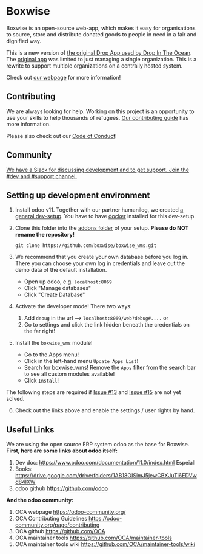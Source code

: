 # Boxwise

Boxwise is an open-source web-app,
which makes it easy for organisations
to source, store and distribute
donated goods to people in need
in a fair and dignified way.

This is a new version of [the original Drop App used by Drop In The Ocean](https://www.drapenihavet.no/en/the-drop-app-2/). The [original app](https://bitbucket.org/wishingtree/themarket/src/master/) was limited to just managing a single organization. This is a rewrite to support multiple organizations on a centrally hosted system.

Check out [our webpage](https://www.boxwise.co) for more information!

## Contributing

We are always looking for help. Working on this project is an opportunity to use your skills to help thousands of refugees. [Our contributing guide](CONTRIBUTING.md) has more information.

Please also check out our [Code of Conduct](CODE_OF_CONDUCT.md)!

## Community

[We have a Slack for discussing development and to get support. Join the #dev and #support channel.](https://join.slack.com/t/boxwise/shared_invite/enQtMzE4NzExMjkxNTM2LTk0MzY2Mjg0MTY5ZmJjMjI1ODNmODZiNmJlNTAwM2Y4MmJkZDJjZWEyNzk0YTQyZGI0ZTYxMTc2NTgxNjk1ZTM)

## Setting up development environment

1.  Install odoo v11. Together with our partner humanilog, we created [a general dev-setup](https://github.com/humanilog/dev-setup). You have to have [docker](https://docs.docker.com/install/) installed for this dev-setup.

2.  Clone this folder into the [addons folder](https://github.com/humanilog/dev-setup/tree/11.0/addons) of your setup. **Please do NOT rename the repository!**

    `git clone https://github.com/boxwise/boxwise_wms.git`

3.  We recommend that you create your own database before you log in. There you can choose your own log in credentials and leave out the demo data of the default installation. 

    - Open up odoo, e.g. `localhost:8069`
    - Click "Manage databases"
    - Click "Create Database"

4. Activate the developer mode! There two ways:

    1. Add `debug` in the url --> `localhost:8069/web?debug#....` or
    2. Go to settings and click the link hidden beneath the credentials on the far right! 

5.  Install the `boxwise_wms` module!

    - Go to the Apps menu!
    - Click in the left-hand menu `Update Apps List`!
    - Search for boxwise_wms! Remove the `Apps` filter from the search bar to see all custom modules available!
    - Click `Install`!
    
The following steps are required if [Issue #13](https://github.com/boxwise/boxwise_wms/issues/13) and [Issue #15](https://github.com/boxwise/boxwise_wms/issues/15) are not yet solved.

6.  Check out the links above and enable the settings / user rights by hand.

## Useful Links

We are using the open source ERP system odoo as the base for Boxwise. 
**First, here are some links about odoo itself:**

1. Dev doc:
https://www.odoo.com/documentation/11.0/index.html
Espeiall
2. Books:
https://drive.google.com/drive/folders/1AB18OISimJ5jewCBXJuTi6EDVwd84lXW
3. odoo github
https://github.com/odoo

**And the odoo community:**

1. OCA webpage
https://odoo-community.org/
2. OCA Contributing Guidelines
https://odoo-community.org/page/contributing
3. OCA github
https://github.com/OCA
4. OCA maintainer tools
https://github.com/OCA/maintainer-tools
5. OCA maintainer tools wiki
https://github.com/OCA/maintainer-tools/wiki
